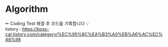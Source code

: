 # Algorithm
✏ Coding Test 해결 후 코드를 기록합니다 💡  
tistory : https://boss-cat.tistory.com/category/%EC%95%8C%EA%B3%A0%EB%A6%AC%EC%A6%98
